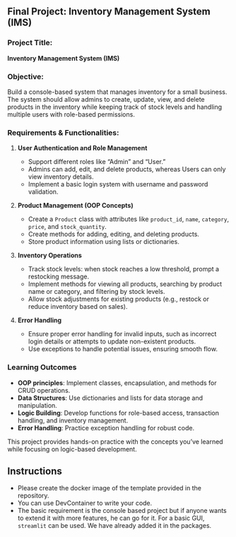 
## Final Project: Inventory Management System (IMS)

### Project Title:

**Inventory Management System (IMS)**

### Objective:

Build a console-based system that manages inventory for a small business. The system should allow admins to create, update, view, and delete products in the inventory while keeping track of stock levels and handling multiple users with role-based permissions.

### Requirements & Functionalities:

1. **User Authentication and Role Management**

   - Support different roles like “Admin” and “User.”
   - Admins can add, edit, and delete products, whereas Users can only view inventory details.
   - Implement a basic login system with username and password validation.

2. **Product Management (OOP Concepts)**

   - Create a `Product` class with attributes like `product_id`, `name`, `category`, `price`, and `stock_quantity`.
   - Create methods for adding, editing, and deleting products.
   - Store product information using lists or dictionaries.

3. **Inventory Operations**

   - Track stock levels: when stock reaches a low threshold, prompt a restocking message.
   - Implement methods for viewing all products, searching by product name or category, and filtering by stock levels.
   - Allow stock adjustments for existing products (e.g., restock or reduce inventory based on sales).

4. **Error Handling**
   - Ensure proper error handling for invalid inputs, such as incorrect login details or attempts to update non-existent products.
   - Use exceptions to handle potential issues, ensuring smooth flow.

### Learning Outcomes

- **OOP principles**: Implement classes, encapsulation, and methods for CRUD operations.
- **Data Structures**: Use dictionaries and lists for data storage and manipulation.
- **Logic Building**: Develop functions for role-based access, transaction handling, and inventory management.
- **Error Handling**: Practice exception handling for robust code.

This project provides hands-on practice with the concepts you’ve learned while focusing on logic-based development.

## Instructions

- Please create the docker image of the template provided in the repository.
- You can use DevContainer to write your code.
- The basic requirement is the console based project but if anyone wants to extend it with more features, he can go for it. For a basic GUI, `streamlit` can be used. We have already added it in the packages.
